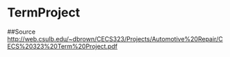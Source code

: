 # TermProject

##Source
http://web.csulb.edu/~dbrown/CECS323/Projects/Automotive%20Repair/CECS%20323%20Term%20Project.pdf